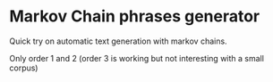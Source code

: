 # Markov Chain phrases generator
  
Quick try on automatic text generation with markov chains.

Only order 1 and 2 (order 3 is working but not interesting with a small corpus)
